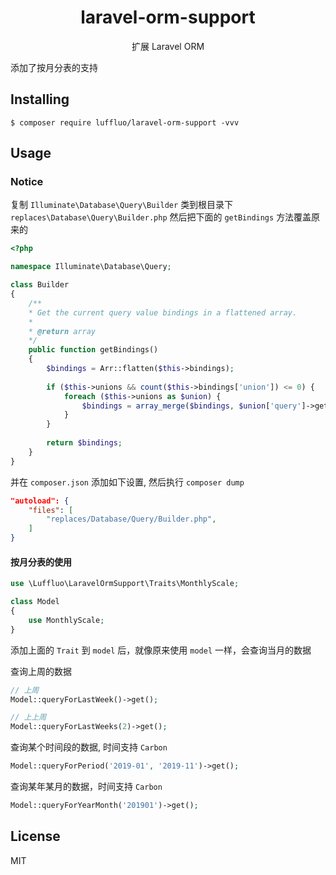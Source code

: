 <h1 align="center"> laravel-orm-support </h1>

<p align="center"> 扩展 Laravel ORM</p>

添加了按月分表的支持


## Installing

```shell
$ composer require luffluo/laravel-orm-support -vvv
```

## Usage

### Notice
复制 `Illuminate\Database\Query\Builder` 类到根目录下 `replaces\Database\Query\Builder.php`
然后把下面的 `getBindings` 方法覆盖原来的

```php
<?php

namespace Illuminate\Database\Query;

class Builder
{
    /**
    * Get the current query value bindings in a flattened array.
    *
    * @return array
    */
    public function getBindings()
    {
        $bindings = Arr::flatten($this->bindings);
        
        if ($this->unions && count($this->bindings['union']) <= 0) {
            foreach ($this->unions as $union) {
                $bindings = array_merge($bindings, $union['query']->getBindings());
            }
        }
        
        return $bindings;
    }
}
```

并在 `composer.json` 添加如下设置, 然后执行 `composer dump`

```json
"autoload": {
    "files": [
        "replaces/Database/Query/Builder.php",
    ]
}
```

#### 按月分表的使用
```php
use \Luffluo\LaravelOrmSupport\Traits\MonthlyScale;

class Model
{
    use MonthlyScale;
}
```

添加上面的 `Trait` 到 `model` 后，就像原来使用 `model` 一样，会查询当月的数据

查询上周的数据
```php
// 上周
Model::queryForLastWeek()->get();

// 上上周
Model::queryForLastWeeks(2)->get();
```

查询某个时间段的数据, 时间支持 `Carbon`
```php
Model::queryForPeriod('2019-01', '2019-11')->get();
```

查询某年某月的数据，时间支持 `Carbon`
```php
Model::queryForYearMonth('201901')->get();
```

## License

MIT